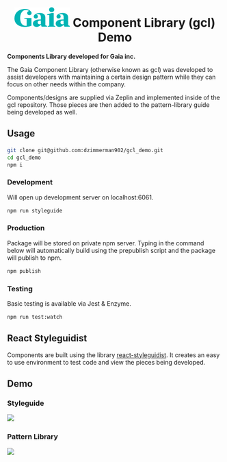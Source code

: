 <h1 align="center" markdown="1"><img src="./src/images/logo-teal.png"> Component Library (gcl) Demo</h1>

**Components Library developed for Gaia inc.**

The Gaia Component Library (otherwise known as gcl) was developed to assist
developers with maintaining a certain design pattern while they can focus on
other needs within the company.

Components/designs are supplied via Zeplin and implemented inside of the gcl
repository. Those pieces are then added to the pattern-library guide being
developed as well.

## Usage

```bash
git clone git@github.com:dzimmerman902/gcl_demo.git
cd gcl_demo
npm i
```

### Development

Will open up development server on localhost:6061.

```bash
npm run styleguide
```

### Production

Package will be stored on private npm server. Typing in the command below will
automatically build using the prepublish script and the package will publish to
npm.

```bash
npm publish
```

### Testing

Basic testing is available via Jest & Enzyme.

```bash
npm run test:watch
```

## React Styleguidist

Components are built using the library
[react-styleguidist](https://github.com/styleguidist/react-styleguidist/blob/master/Readme.md).
It creates an easy to use environment to test code and view the pieces being
developed.

## Demo

### Styleguide

![](https://media.giphy.com/media/4Tvnz8ZVmSerU4M5bL/giphy.gif)

### Pattern Library

![](https://media.giphy.com/media/l1A5d3wDMzcCe3vktu/giphy.gif)
